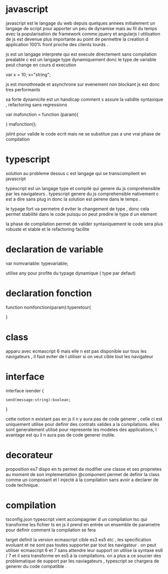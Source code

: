 # javascript

javascript est le langage du web depuis quelques annees initialement
un langage de script pour apporter un peu de dynamise mais au fil du temps avec la popularisation de framework comme jquery et angularjs l utilisation de js est devenue plus importante 
au point de permettre la creation d application 100% front proche des clients lourds .

js est un langage interprete qui est execute directement sans compilation prealable
c est un langage type dynamiquement donc le type de variable peut change en cours d execution

var x = 10;
x="string";

js est monothreade et asynchrone sur evenement non blockant js est donc tres performants

sa forte dynamicite est un handicap comment s assure la validite syntaxique , refactoring sans regressions

var mafonction = function (param){

}
mafonction();

jslint pour valide le code ecrit mais ne se substitue pas a une vrai phase de compilation

# typescript

solution au probleme dessus c est langage qui se transcompilent en javascript

typescript est un langage type et compilé qui genere du js comprehensible par les navigateurs .
typescript genere du js comprehensible nativement c est a dire sans plug in donc la solution est perene dans le temps .

le typage fort va permetre d eviter le changement de type , donc cela permet stabilité dans le code puisqu on peut predire le type d un element

la phase de compilation permet de valider syntaxiquement le code sera plus robuste et stable et le refactoring facilite 

# declaration de variable

var nomvariable: typevariable;

utilise any pour profite du typage dynamique ( type par defaut)

# declaration fonction

function nomfonction(param):typeretour{

}

# class
apparu avec ecmascript 6 mais elle n est pas disponible sur tous les navigateurs , il faut eviter de l utiliser si on veut cible tout les navigateur

# interface
interface isender {

    send(message:string):boolean;
}

cette notion n existant pas en js il n y aura pas de code generer , celle ci est uniquement utilise pour definir 
des contrats valides a la compilations. 
elles sont generalement utilisé pour represente les modeles des applications, l avantage est qu il n aura pas de code generer inutile.


# decorateur
proposition es7 dispo en ts 
permet de modifier une classe et ses proprietes au moment de son implementation 
@component permet de definir la class comme un composant et l injecté à la compilation sans avoir a declarer de code technique.


# compilation
tsconfig.json
typescript vient accompagnier d un compilation tsc qui transforme les fichier ts en js
il prend en entrée un ensemble de parametre pour definir comment la compilation se fera 

target definit la version ecmascript cible es3 es5 etc , les specification evoluant et ne sont pas toutes supporter par tout les navigateur .
on peut utiliser ecmascript 6 et 7 sans attendre leur support
on utilise la syntaxe es6 / 7 et il sera transforme en es5 à la compilations.
on a plus a ce soucier des problematique de support par les naviagateurs , typescript se chargera de generer du code compatible .
